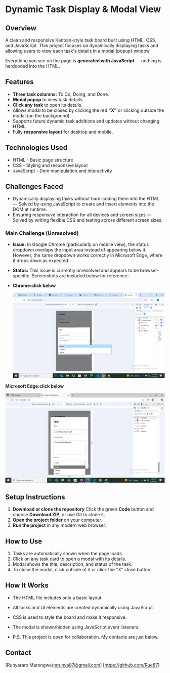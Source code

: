 # Dynamic Task Display & Modal View

## Overview

A clean and responsive Kanban-style task board built using HTML, CSS, and JavaScript. This project focuses on dynamically displaying tasks and allowing users to view each task's details in a modal (popup) window.

Everything you see on the page is **generated with JavaScript** — nothing is hardcoded into the HTML.

## Features

- **Three task columns:** To Do, Doing, and Done.
- **Modal popup** to view task details.
- **Click any task** to open its details.
- Allows modal to be closed by clicking the red **"X"** or clicking outside the modal (on the background).
- Supports future dynamic task additions and updates without changing HTML.
- Fully **responsive layout** for desktop and mobile.
  
## Technologies Used

- HTML - Basic page structure
- CSS - Styling and responsive layout
- JavaScript - Dom manipulation and interactivity

## Challenges Faced

- Dynamically displaying tasks without hard-coding them into the HTML — Solved by using JavaScript to create and insert elements into the DOM at runtime.
- Ensuring responsive interaction for all devices and screen sizes — Solved by writing flexible CSS and testing across different screen   sizes.

### Main Challenge (Unresolved)
- **Issue:** In Google Chrome (particularly on mobile view), the status dropdown overlaps the input area instead of appearing below it. However, the same dropdown works correctly in Microsoft Edge, where it drops down as expected.

- **Status:** This issue is currently unresolved and appears to be browser-specific. Screenshots are included below for reference:

- **Chrome:click below**

  ![alt text](./image.png)

**Microsoft Edge:click below**

  ![alt text](./image-1.png)

## Setup Instructions

1. **Download or clone the repository**
     Click the green **Code** button and choose **Download ZIP**, or use Git to clone it.
2. **Open the project folder** on your computer.
3. **Run the project** in any modern web browser.

## How to Use

1. Tasks are automatically shown when the page loads.
2. Click on any task card to open a modal with its details.
3. Modal shows the title, description, and status of the task.
4. To close the modal, click outside of it or click the "X" close button.

## How It Works

- The HTML file includes only a basic layout.
- All tasks and UI elements are created dynamically using JavaScript.
- CSS is used to style the board and make it responsive.
- The modal is shown/hidden using JavaScript event listeners.

- P.S. This project is open for collaboration. My contacts are just below.

## Contact

[Runyararo Marongwe/mrunya87@gmail.com] [https://github.com/Rue87]


